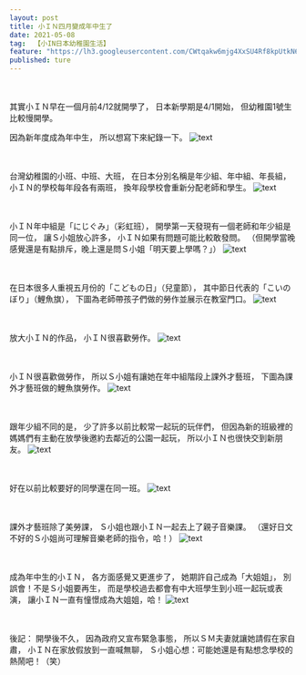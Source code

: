 ```yaml
---
layout: post
title: 小ＩＮ四月變成年中生了
date: 2021-05-08
tag:  【小IN日本幼稚園生活】
feature: "https://lh3.googleusercontent.com/CWtqakw6mjg4XxSU4Rf8kpUtkN6VcV8rODZ8gwdW2ZmE9pxSnIWq0wfYiIHdzrP7zTgnEQM0yNWsgbS3LI6boCzEc5LGlkaluh69_n1lzR5FOpPhyxjai3ya5kxpj-UggKdc5hre8sk=w2400"
published: ture
---
```


<br><br>
其實小ＩＮ早在一個月前4/12就開學了，
日本新學期是4/1開始，
但幼稚園1號生比較慢開學。

因為新年度成為年中生，
所以想寫下來紀錄一下。
![text](https://lh3.googleusercontent.com/QZHihXexpRa3akXYxYVjEdhtSmTIhgJlXvDJK7UhOJCyG7goFY0uwqKkZdZ6OREemr8KKCWGPYX2UEcRnCOxSsq2ZZ1HmS3P1hg_8kGliDNO8SxOBk5p2mCYzS8JFZoqKlYtNRcmfDQ=w2400)


<br><br>
台灣幼稚園的小班、中班、大班，
在日本分別名稱是年少組、年中組、年長組，
小ＩＮ的學校每年段各有兩班，
換年段學校會重新分配老師和學生。
![text](https://lh3.googleusercontent.com/CWtqakw6mjg4XxSU4Rf8kpUtkN6VcV8rODZ8gwdW2ZmE9pxSnIWq0wfYiIHdzrP7zTgnEQM0yNWsgbS3LI6boCzEc5LGlkaluh69_n1lzR5FOpPhyxjai3ya5kxpj-UggKdc5hre8sk=w2400)


<br><br>
小ＩＮ年中組是「にじぐみ」（彩虹班），
開學第一天發現有一個老師和年少組是同一位，
讓Ｓ小姐放心許多，
小ＩＮ如果有問題可能比較敢發問。
（但開學當晚感覺還是有點排斥，晚上還是問Ｓ小姐「明天要上學嗎？」）
![text](https://lh3.googleusercontent.com/8BIm-MoaKwtlRdMkCl6fo6lmMVtTIq5PnNd6ue5RgmjET_2eXntkHbTa4qh1c_idAwFNHd3NFwRYtxaDO44iQTRod7ZocDddLDTH88tw76fihtYChBNqbLOH-qBROPo3YC4-8tel3vI=w2400)


<br><br>
在日本很多人重視五月份的「こどもの日」（兒童節），
其中節日代表的「こいのぼり」（鯉魚旗），
下圖為老師帶孩子們做的勞作並展示在教室門口。
![text](https://lh3.googleusercontent.com/LiAd1-BYXvWcG4bbqC9_jSvpLpx_vuDPLWAuc_S_b-WgyqrG22TGDvLWrQmR7mGU_k43AZARR4xbfCmB4qASrbJmOMU1qfMMMDiJA6IcTtExnXjG-QPqZpuGIaJTm8U9uZC2QOX1f-o=w2400)


<br><br>
放大小ＩＮ的作品，
小ＩＮ很喜歡勞作。
![text](https://lh3.googleusercontent.com/Fw77e2jELvLy_LbdNtY6wfZlbRREjvVeed2Q1-sIPVFTr68ZYMTvzP2ry3E6Wyj63hujEd1zcqDV437wMJjJemHEj7Jwot-0QKJgcy-Eu26yUqv9kQmSSwJOLS0FGgTNf_bGNIDX6tE=w2400)


<br><br>
小ＩＮ很喜歡做勞作，
所以Ｓ小姐有讓她在年中組階段上課外才藝班，
下圖為課外才藝班做的鯉魚旗勞作。
![text](https://lh3.googleusercontent.com/DlvVrw7a77GRRbI9wegumK5k7F9LqzSnXYsKvDyY04n410lYNZIz1nRa_Hgw51vVVysfcF3ZjW0RuPD4SbWLc9qA67rCVZB4g93jiYeL0o53khaGaR9jFpBg--mh7A5kBtoZuRdSpZk=w2400)


<br><br>
跟年少組不同的是，
少了許多以前比較常一起玩的玩伴們，
但因為新的班級裡的媽媽們有主動在放學後邀約去鄰近的公園一起玩，
所以小ＩＮ也很快交到新朋友。
![text](https://lh3.googleusercontent.com/oYErytmrLZhFtbh31F6VG3AzsPv3p0sOp_dgSoW9z8hDjxxJz7NAQwLm5uV2rXGx0zKKsZ9LX24N0KldyYcJ6QSdEaRQliRJgqFgfkVmRunxzF81PjgpZ71MCVZp9BJ417nx1vvalj0=w2400)


<br><br>
好在以前比較要好的同學還在同一班。
![text](https://lh3.googleusercontent.com/v2a1Cnsx4_isBTkWffXhby-jYLsqZcr6Of5V1MfsE2TotQzZE8kTcpB9z-B71725txff7goXemwpeJow0cj_5oN2gaTmjgyavGjnDWDeLtBnB2B_XH2R8WrRC6e_Tk2gpAhsLBb8og0=w2400)


<br><br>
課外才藝班除了美勞課，
Ｓ小姐也跟小ＩＮ一起去上了親子音樂課。
（還好日文不好的Ｓ小姐尚可理解音樂老師的指令，哈！）
![text](https://lh3.googleusercontent.com/EhtP9B0sR5kButfUIJ-pgkkkJw-rCPycf0w8ExM6QaW3frz_H_vOOczXM6szE3AAbakcKJ-oL7rlzZFLvSMupfd9Kw8L5WdkZMKqfoTsOE1bVEVyPeAANkoEx6MbEGZt_7shE42MnoQ=w2400)


<br><br>
成為年中生的小ＩＮ，
各方面感覺又更進步了，
她期許自己成為「大姐姐」，
別誤會！不是Ｓ小姐要再生，
而是學校過去都會有中大班學生到小班一起玩或表演，
讓小ＩＮ一直有憧憬成為大姐姐，哈！
![text](https://lh3.googleusercontent.com/pzUE7pFd5BtH15BqSj1Nkyr3cTGdLOme1EqzujezaGuEOu1g1GImy0Vn_5e26wDnpUpqkwyav3LM-9vsmLQ4js6Nj5kixXpIvcR4zXb3rDSWCyxukVGfZ7QCBWGn_oXxuIrt6aL58QI=w2400)


<br><br>
後記：
開學後不久，
因為政府又宣布緊急事態，
所以ＳＭ夫妻就讓她請假在家自肅，
小ＩＮ在家放假放到一直喊無聊，
Ｓ小姐心想：可能她還是有點想念學校的熱鬧吧！（笑）
